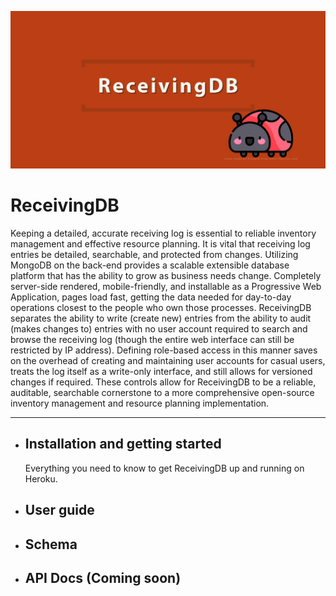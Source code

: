 ![ReceivingDB banner](/assets/banner.png)

# ReceivingDB

Keeping a detailed, accurate receiving log is essential to reliable inventory
management and effective resource planning.  It is vital that receiving log
entries be detailed, searchable, and protected from changes.  Utilizing MongoDB
on the back-end provides a scalable extensible database platform that has the
ability to grow as business needs change.  Completely server-side rendered,
mobile-friendly, and installable as a Progressive Web Application, pages load
fast, getting the data needed for day-to-day operations closest to the people
who own those processes.  ReceivingDB separates the ability to write (create
new) entries from the ability to audit (makes changes to) entries with no user
account required to search and browse the receiving log (though the entire web
interface can still be restricted by IP address).  Defining role-based access
in this manner saves on the overhead of creating and maintaining user accounts
for casual users, treats the log itself as a write-only interface, and still
allows for versioned changes if required.  These controls allow for ReceivingDB
to be a reliable, auditable, searchable cornerstone to a more comprehensive
open-source inventory management and resource planning implementation.

-----

- ## Installation and getting started
  Everything you need to know to get ReceivingDB up and running on Heroku.
- ## User guide
- ## Schema
- ## API Docs (Coming soon)
